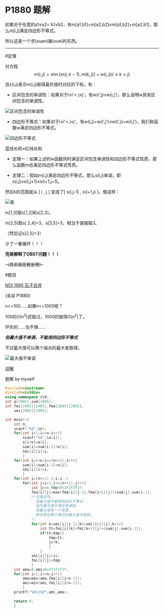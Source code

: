 # P1880 题解

如果对于任意的a1≤a2< b1≤b2，有m[a1,b1]+m[a2,b2]≤m[a1,b2]+m[a2,b1]，那么m[i,j]满足四边形不等式。


所以这是一个求(xuan)骗(xue)的东西。

*******************

#定理

[](http://blog.163.com/dqx\_wl/blog/static/2396821452015111133052112/)


对方程$$m(i,j)=\min\{m(i,k-1),m(k,j)\}+w(i,j)          (i≤k≤j)$$

且s(i,j)表示m(i,j)取得最优值时对应的下标，有：


- 区间包含的单调性：如果对于i≤i'< j≤j'，有w(i',j)≤w(i,j')，那么说明w具有区间包含的单调性。

![区间包含的单调性](http://img.blog.csdn.net/20171220095805272?watermark/2/text/aHR0cDovL2Jsb2cuY3Nkbi5uZXQvcXFfNDEyNTI4OTI=/font/5a6L5L2T/fontsize/400/fill/I0JBQkFCMA==/dissolve/70/gravity/SouthEast)

- 四边形不等式：如果对于i≤i'< j≤j'，有w(i,j)+w(i',j')≤w(i',j)+w(i,j')，我们称函数w满足四边形不等式。

![四边形不等式](http://img.blog.csdn.net/20171220100013699?watermark/2/text/aHR0cDovL2Jsb2cuY3Nkbi5uZXQvcXFfNDEyNTI4OTI=/font/5a6L5L2T/fontsize/400/fill/I0JBQkFCMA==/dissolve/70/gravity/SouthEast)

蓝线长和≤红线长和

- 定理一：如果上述的w函数同时满足区间包含单调性和四边形不等式性质，那么函数m也满足四边形不等式性质。


- 定理二：假如m(i,j)满足四边形不等式，那么s(i,j)单调，即s(i,j)≤s(i,j+1)≤s(i+1,j+1)。


然后k的范围就从 [ i , j ] 变成了[ s(i,j-1) , s(i+1,j) ]，像这样：

![表](http://img2.ph.126.net/JuoBJNeFqkb342wbFNg3UA==/6631278871933975781.jpg)

m[1,3]取s[1,2]和s[2,3]，

m[2,5]取s[ 2,4]=3，s[3,5]=3，相当于直接取3。

（然后记s[2,5]=3）

少了一重循环！！！


**完美解释了OBST问题！！！**

~~（其实就是套定理）~~


#题目


[NOI 1995 石子合并](https://www.luogu.org/problemnew/show/1880)

(洛谷  P1880)

n<=100……如果n<=1000呢？

100的$O(n^3)$还能过，1000的就得$O(n^2)$了。


环形的……也不惧……

***但最大值不单调，不能用四边形不等式***

不过最大值可以两个端点的最大者取得。

![最大值不单调](http://img.blog.csdn.net/20171221171418185?watermark/2/text/aHR0cDovL2Jsb2cuY3Nkbi5uZXQvcXFfNDEyNTI4OTI=/font/5a6L5L2T/fontsize/400/fill/I0JBQkFCMA==/dissolve/70/gravity/SouthEast)

[详解](http://www.eefocus.com/chs4444/blog/11-12/235769\_83fc1.html)


题解 by myself


```cpp
#include<iostream>
#include<cstdio>
using namespace std;
int a[2005],sum[2005];
int fmi[2005][2005],fma[2005][2005],
    smi[2005][2005];

int main(){
    int n;
    scanf("%d",&n);
    for(int i=1;i<=n;i++){
        scanf("%d",&a[i]);
        a[i+n]=a[i];
        sum[i]=sum[i-1]+a[i];
        smi[i][i]=i;
        }
    for(int i=1+n;i<=(n<<1);i++){
        sum[i]=sum[i-1]+a[i];
        smi[i][i]=i;
        }
    for(int i=(n<<1)-1;i;i--)
        for(int j=i+1;j<=(n<<1);j++){
            int jc=0,tmp=0x3f3f3f3f;
            fma[i][j]=max(fma[i][j-1],fma[i+1][j])+sum[j]-sum[i-1];
            /*注意这句，
              求最大值不能用四边形不等式，
              因为最大值不满足单调性，
              但最大值有一个性质，
              即总是在两个端点的最大者中取到。
            */
            for(int k=smi[i][j-1];k<=smi[i+1][j];k++){
                int tt=fmi[i][k]+fmi[k+1][j]+(sum[j]-sum[i-1]);
                if(tt<tmp){
                    tmp=tt;
                    jc=k;
                    }
                }
            smi[i][j]=jc;
            fmi[i][j]=tmp;
            }
    int ama=0,ami=0x3f3f3f3f;
    for(int i=1;i<=n;i++){
        ama=max(ama,fma[i][i+n-1]);
        ami=min(ami,fmi[i][i+n-1]);
        }
    printf("%d\n%d",ami,ama);
    
    return 0;
    }
```